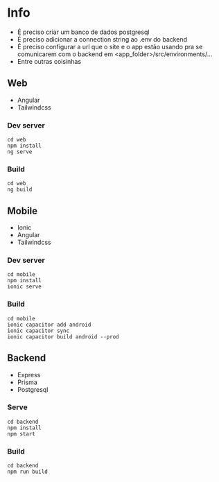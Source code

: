 # Info

- É preciso criar um banco de dados postgresql
- É preciso adicionar a connection string ao .env do backend
- É preciso configurar a url que o site e o app estão usando pra se comunicarem com o backend em <app_folder>/src/environments/...
- Entre outras coisinhas

## Web

- Angular
- Tailwindcss

### Dev server

```
cd web
npm install
ng serve
```

### Build

```
cd web
ng build
```

## Mobile

- Ionic
- Angular
- Tailwindcss


### Dev server

```
cd mobile
npm install
ionic serve
```

### Build

```
cd mobile
ionic capacitor add android
ionic capacitor sync
ionic capacitor build android --prod
```

## Backend

- Express
- Prisma
- Postgresql

### Serve

```
cd backend
npm install
npm start
```

### Build

```
cd backend
npm run build
```
